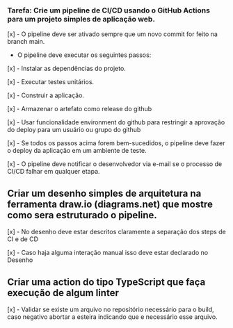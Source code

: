 
### Tarefa: Crie um pipeline de CI/CD usando o GitHub Actions para um projeto simples de aplicação web.

[x] - O pipeline deve ser ativado sempre que um novo commit for feito na branch main.

- O pipeline deve executar os seguintes passos:

[x] - Instalar as dependências do projeto.

[x] - Executar testes unitários.

[x] - Construir a aplicação.

[x] - Armazenar o artefato como release do github

[x] - Usar funcionalidade environment do github para restringir a aprovação do
deploy para um usuário ou grupo do github

[x] - Se todos os passos acima forem bem-sucedidos, o pipeline deve fazer o deploy da
aplicação em um ambiente de teste.

[x] - O pipeline deve notificar o desenvolvedor via e-mail se o processo de CI/CD falhar em
qualquer etapa.

## Criar um desenho simples de arquitetura na ferramenta draw.io (diagrams.net) que mostre como sera estruturado o pipeline.

[x] - No desenho deve estar descritos claramente a separação dos steps de
CI e de CD

[x] - Caso haja alguma interação manual isso deve estar declarado no
Desenho

## Criar uma action do tipo TypeScript que faça execução de algum linter

[x] - Validar se existe um arquivo no repositório necessário para o build,
caso negativo abortar a esteira indicando que e necessário esse
arquivo.

